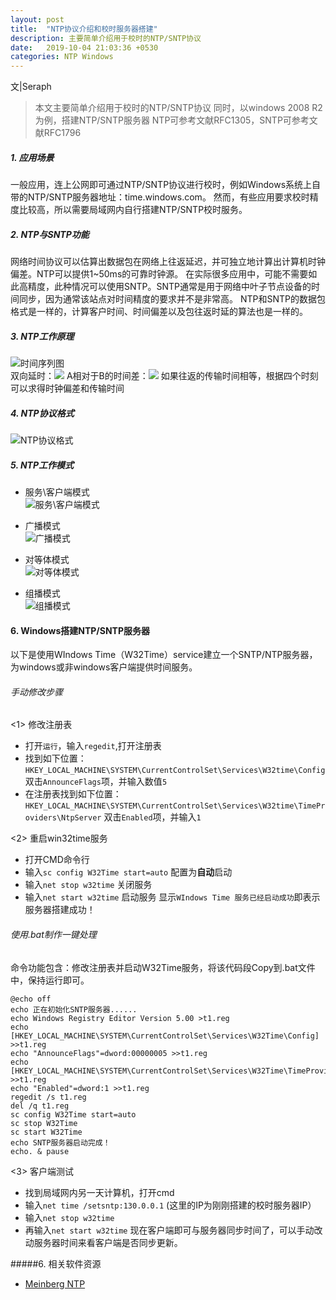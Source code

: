 ```yaml
---
layout: post
title:  "NTP协议介绍和校时服务器搭建"
description: 主要简单介绍用于校时的NTP/SNTP协议
date:   2019-10-04 21:03:36 +0530
categories: NTP Windows
---
```

文|Seraph
>本文主要简单介绍用于校时的NTP/SNTP协议
>同时，以windows 2008 R2为例，搭建NTP/SNTP服务器
>NTP可参考文献RFC1305，SNTP可参考文献RFC1796

##### 1. 应用场景
一般应用，连上公网即可通过NTP/SNTP协议进行校时，例如Windows系统上自带的NTP/SNTP服务器地址：time.windows.com。
然而，有些应用要求校时精度比较高，所以需要局域网内自行搭建NTP/SNTP校时服务。 

##### 2. NTP与SNTP功能
网络时间协议可以估算出数据包在网络上往返延迟，并可独立地计算出计算机时钟偏差。NTP可以提供1~50ms的可靠时钟源。
在实际很多应用中，可能不需要如此高精度，此种情况可以使用SNTP。SNTP通常是用于网络中叶子节点设备的时间同步，因为通常该站点对时间精度的要求并不是非常高。
NTP和SNTP的数据包格式是一样的，计算客户时间、时间偏差以及包往返时延的算法也是一样的。


##### 3. NTP工作原理
![时间序列图](https://imgconvert.csdnimg.cn/aHR0cDovL3VwbG9hZC1pbWFnZXMuamlhbnNodS5pby91cGxvYWRfaW1hZ2VzLzQ1NTc2NjUtMDkwYmE5MmQ5ZWM4OWE0Yi5wbmc?x-oss-process=image/format,png)    
双向延时：![](https://imgconvert.csdnimg.cn/aHR0cDovL3VwbG9hZC1pbWFnZXMuamlhbnNodS5pby91cGxvYWRfaW1hZ2VzLzQ1NTc2NjUtNTBhN2ZlZDlmZDdjZWMwNy5wbmc?x-oss-process=image/format,png) A相对于B的时间差：![](https://imgconvert.csdnimg.cn/aHR0cDovL3VwbG9hZC1pbWFnZXMuamlhbnNodS5pby91cGxvYWRfaW1hZ2VzLzQ1NTc2NjUtYjA4MjM4ZWJhNmZkNzlhOC5wbmc?x-oss-process=image/format,png)
如果往返的传输时间相等，根据四个时刻可以求得时钟偏差和传输时间

##### 4. NTP协议格式
![NTP协议格式](https://imgconvert.csdnimg.cn/aHR0cDovL3VwbG9hZC1pbWFnZXMuamlhbnNodS5pby91cGxvYWRfaW1hZ2VzLzQ1NTc2NjUtNWUyZDE2ZjQ0MzI5Y2M4YS5wbmc?x-oss-process=image/format,png)

##### 5. NTP工作模式
* 服务\客户端模式   
![服务\客户端模式](https://imgconvert.csdnimg.cn/aHR0cDovL3VwbG9hZC1pbWFnZXMuamlhbnNodS5pby91cGxvYWRfaW1hZ2VzLzQ1NTc2NjUtOGRhODY2OTM1YzA4N2YxZC5wbmc?x-oss-process=image/format,png)

* 广播模式   
![广播模式](https://imgconvert.csdnimg.cn/aHR0cDovL3VwbG9hZC1pbWFnZXMuamlhbnNodS5pby91cGxvYWRfaW1hZ2VzLzQ1NTc2NjUtZjEyZWZmNzg5NmRlNzNkMS5wbmc?x-oss-process=image/format,png)

* 对等体模式   
![对等体模式](https://imgconvert.csdnimg.cn/aHR0cDovL3VwbG9hZC1pbWFnZXMuamlhbnNodS5pby91cGxvYWRfaW1hZ2VzLzQ1NTc2NjUtYmU2YTY2NGIyYjU4ZDYxMy5wbmc?x-oss-process=image/format,png)

* 组播模式   
![组播模式](https://imgconvert.csdnimg.cn/aHR0cDovL3VwbG9hZC1pbWFnZXMuamlhbnNodS5pby91cGxvYWRfaW1hZ2VzLzQ1NTc2NjUtMTJlYmM4YWVmYjhiMWQ2YS5wbmc?x-oss-process=image/format,png)

#### 6. Windows搭建NTP/SNTP服务器
以下是使用WIndows Time（W32Time）service建立一个SNTP/NTP服务器，为windows或非windows客户端提供时间服务。

######  手动修改步骤
<1> 修改注册表
* 打开``运行``，输入``regedit``,打开注册表
* 找到如下位置：
``HKEY_LOCAL_MACHINE\SYSTEM\CurrentControlSet\Services\W32time\Config``
双击``AnnounceFlags``项，并输入数值``5``
* 在注册表找到如下位置：
``HKEY_LOCAL_MACHINE\SYSTEM\CurrentControlSet\Services\W32time\TimeProviders\NtpServer``
双击``Enabled``项，并输入``1``

<2> 重启win32time服务
* 打开CMD命令行
* 输入``sc config W32Time start=auto`` 配置为**自动**启动
* 输入``net stop w32time`` 关闭服务
* 输入``net start w32time`` 启动服务
显示``WIndows Time 服务已经启动成功``即表示服务器搭建成功！

###### 使用.bat制作一键处理
命令功能包含：修改注册表并启动W32Time服务，将该代码段Copy到.bat文件中，保持运行即可。
```
@echo off
echo 正在初始化SNTP服务器......
echo Windows Registry Editor Version 5.00 >t1.reg 
echo [HKEY_LOCAL_MACHINE\SYSTEM\CurrentControlSet\Services\W32Time\Config] >>t1.reg 
echo "AnnounceFlags"=dword:00000005 >>t1.reg 
echo [HKEY_LOCAL_MACHINE\SYSTEM\CurrentControlSet\Services\W32Time\TimeProviders\NtpServer] >>t1.reg 
echo "Enabled"=dword:1 >>t1.reg
regedit /s t1.reg 
del /q t1.reg 
sc config W32Time start=auto
sc stop W32Time
sc start W32Time
echo SNTP服务器启动完成！
echo. & pause
```

<3> 客户端测试
* 找到局域网内另一天计算机，打开cmd
* 输入``net time /setsntp:130.0.0.1`` (这里的IP为刚刚搭建的校时服务器IP）
* 输入``net stop w32time``
* 再输入``net start w32time``
现在客户端即可与服务器同步时间了，可以手动改动服务器时间来看客户端是否同步更新。


#####6. 相关软件资源
* [Meinberg NTP](https://www.meinbergglobal.com/english/sw/ntp.htm)
